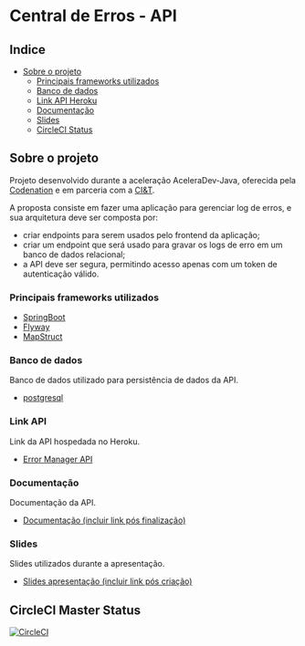 # Central de Erros - API

## Indice

* [Sobre o projeto](#sobre-o-projeto)
  * [Principais frameworks utilizados](#principais-frameworks-utilizados)
  * [Banco de dados](#banco-de-dados)
  * [Link API Heroku](#link-api)
  * [Documentação](#documentação)
  * [Slides](#slides)
  * [CircleCI Status](#circleci-master-status)

## Sobre o projeto

Projeto desenvolvido durante a aceleração AceleraDev-Java, oferecida pela [Codenation](https://codenation.dev/) e em parceria com a [CI&T](https://br.ciandt.com/).

A proposta consiste em fazer uma aplicação para gerenciar log de erros, e sua arquitetura deve ser composta por:

* criar endpoints para serem usados pelo frontend da aplicação;
* criar um endpoint que será usado para gravar os logs de erro em um banco de dados relacional;
* a API deve ser segura, permitindo acesso apenas com um token de autenticação válido.

### Principais frameworks utilizados
* [SpringBoot](https://spring.io/)
* [Flyway](https://flywaydb.org/)
* [MapStruct](https://mapstruct.org/)

### Banco de dados
Banco de dados utilizado para persistência de dados da API.
* [postgresql](https://www.postgresql.org/)


### Link API
Link da API hospedada no Heroku.
* [Error Manager API](https://www.heroku.com/)

### Documentação
Documentação da API.
* [Documentação (incluir link pós finalização)](https://www.google.com/)

### Slides
Slides utilizados durante a apresentação.
* [Slides apresentação (incluir link pós criação)](https://www.google.com/)


## CircleCI Master Status
[![CircleCI](https://circleci.com/gh/llgalvao24/error-manager-codenation/tree/master.svg?style=svg)](https://circleci.com/gh/llgalvao24/error-manager-codenation/tree/master)
